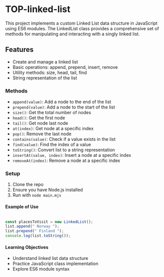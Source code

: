 # TOP-linked-list
This project implements a custom Linked List data structure in JavaScript using ES6 modules. The LinkedList class provides a comprehensive set of methods for manipulating and interacting with a singly linked list.


## Features
- Create and manage a linked list
- Basic operations: append, prepend, insert, remove
- Utility methods: size, head, tail, find
- String representation of the list


### Methods
- `append(value)`: Add a node to the end of the list
- `prepend(value)`: Add a node to the start of the list
- `size()`: Get the total number of nodes
- `head()`: Get the first node
- `tail()`: Get node last node
- `at(index)`: Get node at a specific index
- `pop()`: Remove the last node
- `contains(value)`: Check if a value exists in the list
- `find(value)`: Find the index of a value
- `toString()`: Convert list to a string representation
- `insertAt(value, index)`: Insert a node at a specific index
- `removeAt(index)`: Remove a node at a specific index

### Setup
1. Clone the repo
2. Ensure you have Node.js installed
3. Run with `node main.mjs`


#### Example of Use
```javascript

const placesToVisit = new LinkedList();
list.append(" Norway ");
list.prepend(" Finland ");
console.log(list.toString());

```
#### Learning Objectives
- Understand linked list data structure
- Practice JavaScript class implementation
- Explore ES6 module syntax
